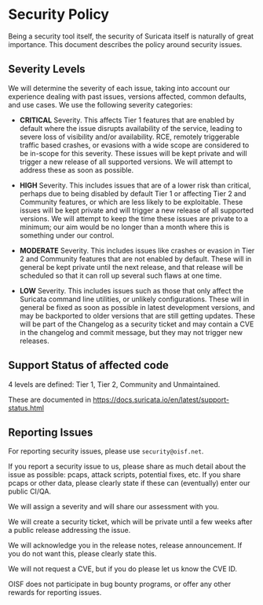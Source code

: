 # Security Policy

Being a security tool itself, the security of Suricata itself is naturally of
great importance. This document describes the policy around security issues.


## Severity Levels

We will determine the severity of each issue, taking into account our
experience dealing with past issues, versions affected, common defaults,
and use cases. We use the following severity categories:

* **CRITICAL** Severity. This affects Tier 1 features that are enabled by default
where the issue disrupts availability of the service, leading to severe
loss of visibility and/or availability. RCE, remotely triggerable traffic
based crashes, or evasions with a wide scope are considered to be in-scope
for this severity. These issues will be kept private and will trigger a new
release of all supported versions. We will attempt to address these as soon
as possible.

* **HIGH** Severity. This includes issues that are of a lower risk than critical,
perhaps due to being disabled by default Tier 1 or affecting Tier 2 and
Community features, or which are less likely to be exploitable. These issues
will be kept private and will trigger a new release of all supported versions.
We will attempt to keep the time these issues are private to a minimum; our
aim would be no longer than a month where this is something under our control.

* **MODERATE** Severity. This includes issues like crashes or evasion in Tier 2 and
Community features that are not enabled by default. These will in general be
kept private until the next release, and that release will be scheduled so
that it can roll up several such flaws at one time.

* **LOW** Severity. This includes issues such as those that only affect the
Suricata command line utilities, or unlikely configurations. These will in
general be fixed as soon as possible in latest development versions, and may be
backported to older versions that are still getting updates. These will be
part of the Changelog as a security ticket and may contain a CVE in the changelog
and commit message, but they may not trigger new releases.


## Support Status of affected code

4 levels are defined: Tier 1, Tier 2, Community and Unmaintained.

These are documented in https://docs.suricata.io/en/latest/support-status.html


## Reporting Issues

For reporting security issues, please use `security@oisf.net`.

If you report a security issue to us, please share as much detail about the issue
as possible: pcaps, attack scripts, potential fixes, etc. If you share pcaps or
other data, please clearly state if these can (eventually) enter our public CI/QA.

We will assign a severity and will share our assessment with you.

We will create a security ticket, which will be private until a few weeks after
a public release addressing the issue.

We will acknowledge you in the release notes, release announcement. If you do not
want this, please clearly state this.

We will not request a CVE, but if you do please let us know the CVE ID.

OISF does not participate in bug bounty programs, or offer any other rewards
for reporting issues.
